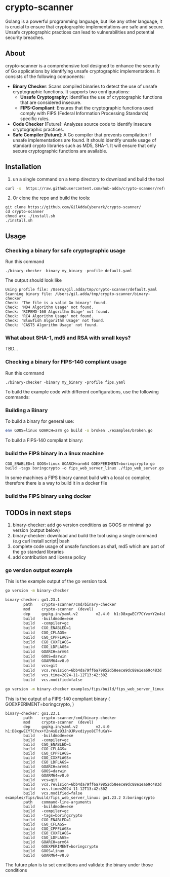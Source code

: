 # crypto-scanner

Golang is a powerful programming language, but like any other language, it is crucial to ensure that cryptographic implementations are safe and secure. Unsafe cryptographic practices can lead to vulnerabilities and potential security breaches.

## About

crypto-scanner is a comprehensive tool designed to enhance the security of Go applications by identifying unsafe cryptographic implementations. It consists of the following components:

- **Binary Checker**: Scans compiled binaries to detect the use of unsafe cryptographic functions. It supports two configurations:
  - **Unsafe Cryptography**: Identifies the use of cryptographic functions that are considered insecure.
  - **FIPS-Compliant**: Ensures that the cryptographic functions used comply with FIPS (Federal Information Processing Standards) specific rules.
- **Code Checker** [Future]: Analyzes source code to identify insecure cryptographic practices.
- **Safe Compiler [future]**: A Go compiler that prevents compilation if unsafe implementations are found. It should identify unsafe usage of standard crypto libraries such as MD5, SHA-1. It will ensure that only secure cryptographic functions are available.

## Installation

1. un a single command on a temp directory to download and build the tool
``` bash
curl -s  https://raw.githubusercontent.com/hub-adda/crypto-scanner/refs/heads/main/install.sh | bash
```

2. Or clone the repo and build the tools:
```
git clone https://github.com/GilAddaCyberark/crypto-scanner/
cd crypto-scanner
chmod a+x ./install.sh
./install.sh
```

## Usage

### Checking a binary for safe cryptographic usage
 
Run this command
```
./binary-checker -binary my_binary -profile default.yaml 
``` 
The output should look like 
```
Using profile file: /Users/gil.adda/tmp/crypto-scanner/default.yaml
Scanning binary file: /Users/gil.adda/tmp/crypto-scanner/binary-checker
Check: 'The file is a valid Go binary' found.  
Check: 'MD4 Algorithm Usage' not found.  
Check: 'RIPEMD-160 Algorithm Usage' not found.  
Check: 'RC4 Algorithm Usage' not found.  
Check: 'Blowfish Algorithm Usage' not found.  
Check: 'CAST5 Algorithm Usage' not found.  
```
### What about SHA-1, md5 and RSA with small keys?
TBD...

### Checking a binary for FIPS-140 compliant usage 

Run this command
```
./binary-checker -binary my_binary -profile fips.yaml 
```

To build the example code with different configurations, use the following commands:

### Building a Binary

To build a binary for general use:
``` bash
env GOOS=linux GOARCH=arm go build -o broken ./examples/broken.go
```
To build a FIPS-140 compliant binary:
### build the FIPS binary in a linux machine 
```
CGO_ENABLED=1 GOOS=linux GOARCH=arm64 GOEXPERIMENT=boringcrypto go build -tags boringcrypto -o fips_web_server_linux ./fips_web_server.go
```
In some machines a FIPS binary cannot build with a local cc compiler, therefore there is a way to build it in a docker file

### build the FIPS binary using docker

## TODOs in next steps
1. binary-checker: add go version conditions as GOOS or minimal go version (output below)
1. binary-checker: download and build the tool using a single command (e.g curl install script| bash
1. complete code usage of unsafe functions as sha1, md5 which are part of the go standard libraries
1. add contribution and license policy

### go version output example
This is the example output of the go version tool. 
``` bash
go version -m binary-checker
```

``` txt
binary-checker: go1.23.1
        path    crypto-scanner/cmd/binary-checker
        mod     crypto-scanner  (devel)
        dep     gopkg.in/yaml.v2        v2.4.0  h1:D8xgwECY7CYvx+Y2n4sBz93Jn9JRvxdiyyo8CTfuKaY=
        build   -buildmode=exe
        build   -compiler=gc
        build   CGO_ENABLED=1
        build   CGO_CFLAGS=
        build   CGO_CPPFLAGS=
        build   CGO_CXXFLAGS=
        build   CGO_LDFLAGS=
        build   GOARCH=arm64
        build   GOOS=darwin
        build   GOARM64=v8.0
        build   vcs=git
        build   vcs.revision=6bb4da79ff6a79852d58eece9dc88e1ea69c483d
        build   vcs.time=2024-11-12T13:42:30Z
        build   vcs.modified=false
```

``` bash
go version -m binary-checker examples/fips/build/fips_web_server_linux
```

This is the output of a FIPS-140 compliant binary  ( GOEXPERIMENT=boringcrypto, )


``` text
binary-checker: go1.23.1
        path    crypto-scanner/cmd/binary-checker
        mod     crypto-scanner  (devel)
        dep     gopkg.in/yaml.v2        v2.4.0  h1:D8xgwECY7CYvx+Y2n4sBz93Jn9JRvxdiyyo8CTfuKaY=
        build   -buildmode=exe
        build   -compiler=gc
        build   CGO_ENABLED=1
        build   CGO_CFLAGS=
        build   CGO_CPPFLAGS=
        build   CGO_CXXFLAGS=
        build   CGO_LDFLAGS=
        build   GOARCH=arm64
        build   GOOS=darwin
        build   GOARM64=v8.0
        build   vcs=git
        build   vcs.revision=6bb4da79ff6a79852d58eece9dc88e1ea69c483d
        build   vcs.time=2024-11-12T13:42:30Z
        build   vcs.modified=false
examples/fips/build/fips_web_server_linux: go1.23.2 X:boringcrypto
        path    command-line-arguments
        build   -buildmode=exe
        build   -compiler=gc
        build   -tags=boringcrypto
        build   CGO_ENABLED=1
        build   CGO_CFLAGS=
        build   CGO_CPPFLAGS=
        build   CGO_CXXFLAGS=
        build   CGO_LDFLAGS=
        build   GOARCH=arm64
        build   GOEXPERIMENT=boringcrypto
        build   GOOS=linux
        build   GOARM64=v8.0
```
The future plan is to set conditions and validate the binary under those conditions

